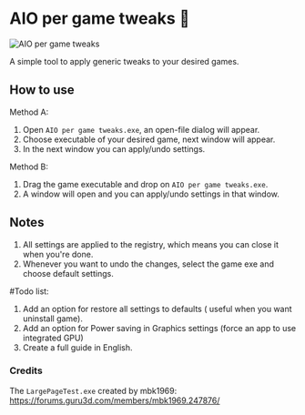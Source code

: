 # AIO per game tweaks 🚀

![AIO per game tweaks](https://imgur.com/iVUsp2m.png)

A simple tool to apply generic tweaks to your desired games.


## How to use
Method A:
1. Open `AIO per game tweaks.exe`, an open-file dialog will appear. 
2. Choose executable of your desired game, next window will appear.
3. In the next window you can apply/undo settings.

Method B:
1. Drag the game executable and drop on `AIO per game tweaks.exe`.
2. A window will open and you can apply/undo settings in that window.

## Notes
1. All settings are applied to the registry, which means you can close it when you're done.
2. Whenever you want to undo the changes, select the game exe and choose default settings.

#Todo list:
1. Add an option for restore all settings to defaults ( useful when you want uninstall game).
2. Add an option for Power saving in Graphics settings (force an app to use integrated GPU)
3. Create a full guide in English.

### Credits
The `LargePageTest.exe` created by mbk1969:
https://forums.guru3d.com/members/mbk1969.247876/
